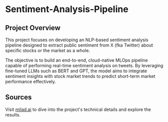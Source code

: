 # Sentiment-Analysis-Pipeline
## Project Overview
This project focuses on developing an NLP-based sentiment analysis pipeline designed to extract public sentiment from X (fka Twitter) about specific stocks or the market as a whole.

The objective is to build an end-to-end, cloud-native MLOps pipeline capable of performing real-time sentiment analysis on tweets. By leveraging fine-tuned LLMs such as BERT and GPT, the model aims to integrate sentiment insights with stock market trends to predict short-term market performance effectively.

## Sources
Visit [milad.ai](https://milad.ai) to dive into the project's technical details and explore the results.
